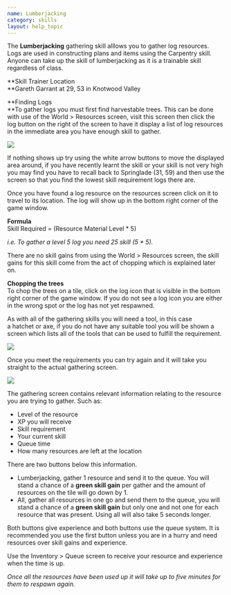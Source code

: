 ```yaml
---
name: Lumberjacking
category: skills
layout: help_topic
---
```

The **Lumberjacking** gathering skill alllows you to gather log resources. Logs are used in constructing plans and items using the Carpentry skill. Anyone can take up the skill of lumberjacking as it is a trainable skill regardless of class.

**Skill Trainer Location  
**Gareth Garrant at 29, 53 in Knotwood Valley

**Finding Logs  
**To gather logs you must first find harvestable trees. This can be done with use of the World > Resources screen, visit this screen then click the log button on the right of the screen to have it display a list of log resources in the immediate area you have enough skill to gather.

[![](https://lohcdn.com/images/t_lumberjacking.jpg)](https://lohcdn.com/images/lumberjacking.jpg)

If nothing shows up try using the white arrow buttons to move the displayed area around, if you have recently learnt the skill or your skill is not very high you may find you have to recall back to Springlade (31, 59) and then use the screen so that you find the lowest skill requirement logs there are.

Once you have found a log resource on the resources screen click on it to travel to its location. The log will show up in the bottom right corner of the game window.

**Formula**  
Skill Required = (Resource Material Level \* 5)

_i.e. To gather a level 5 log you need 25 skill (5 \* 5)._

There are no skill gains from using the World > Resources screen, the skill gains for this skill come from the act of chopping which is explained later on.

**Chopping the trees**  
To chop the trees on a tile, click on the log icon that is visible in the bottom right corner of the game window. If you do not see a log icon you are either in the wrong spot or the log has not yet respawned.

As with all of the gathering skills you will need a tool, in this case a hatchet or axe, if you do not have any suitable tool you will be shown a screen which lists all of the tools that can be used to fulfill the requirement.

[![](https://lohcdn.com/images/t_lumberjackingt.jpg)](https://lohcdn.com/images/lumberjackingt.jpg)

Once you meet the requirements you can try again and it will take you straight to the actual gathering screen.

[![](https://lohcdn.com/images/t_lumberjackings.jpg)](https://lohcdn.com/images/lumberjackings.jpg)

The gathering screen contains relevant information relating to the resource you are trying to gather. Such as:

*   Level of the resource
*   XP you will receive
*   Skill requirement
*   Your current skill
*   Queue time
*   How many resources are left at the location

There are two buttons below this information.

*   Lumberjacking, gather 1 resource and send it to the queue. You will stand a chance of a **green skill gain** per gather and the amount of resources on the tile will go down by 1.
*   All, gather all resources in one go and send them to the queue, you will stand a chance of a **green skill gain** but only one and not one for each resource that was present. Using all will also take 5 seconds longer.

Both buttons give experience and both buttons use the queue system. It is recommended you use the first button unless you are in a hurry and need resources over skill gains and experience.

Use the Inventory > Queue screen to receive your resource and experience when the time is up.

_Once all the resources have been used up it will take up to five minutes for them to respawn again._